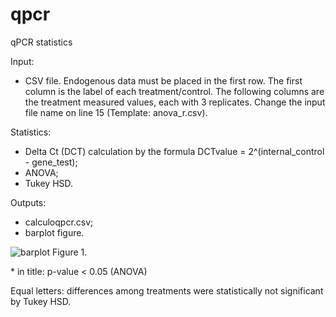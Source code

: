 # qpcr
qPCR statistics

Input: 
- CSV file. Endogenous data must be placed in the first row. The first column is the label of each treatment/control. The following columns are the treatment measured values, each with 3 replicates. 
Change the input file name on line 15 (Template: anova_r.csv).

Statistics:
- Delta Ct (DCT) calculation by the formula DCTvalue = 2^(internal_control - gene_test);
- ANOVA;
- Tukey HSD.

Outputs:
- calculoqpcr.csv;
- barplot figure.


![barplot](http://amos.esalq.usp.br/hugo/barplot1.png)
Figure 1. 

\* in title: p-value < 0.05 (ANOVA)

Equal letters: differences among treatments were statistically not significant by Tukey HSD. 
